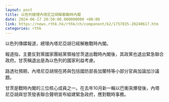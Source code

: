 ```yaml
---
layout: post
title: 以色列總理內塔尼亞胡解散戰時內閣
date: 2024-06-17 20:50:08.000000000 +08:00
link: https://news.rthk.hk/rthk/ch/component/k2/1757835-20240617.htm
categories: rthk
---
```


以色列傳媒報道，總理內塔尼亞胡已經解散戰時內閣。

報道指，主要反對黨國家團結黨領袖甘茨退出戰時內閣後，其政黨也退出緊急聯合政府。甘茨稱退出是為以色列的國家利益考慮。

路透社預期，內塔尼亞胡現在將與包括國防部長加蘭特等小部分官員加論加沙議題。

甘茨是戰時內閣的三位核心成員之一。在去年10月新一輪以巴衝突爆發後，內塔尼亞胡與甘茨發表聯合聲明宣布組建緊急政府，應對戰時事務。
